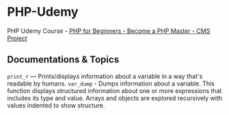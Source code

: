 # PHP-Udemy

PHP Udemy Course - [PHP for Beginners - Become a PHP Master - CMS Project](https://www.udemy.com/course/php-for-complete-beginners-includes-msql-object-oriented/)

## Documentations & Topics

`print_r` — Prints/displays information about a variable in a way that's readable by humans.
`var_dump` - Dumps information about a variable. This function displays structured information about one or more expressions that includes its type and value. Arrays and objects are explored recursively with values indented to show structure.
